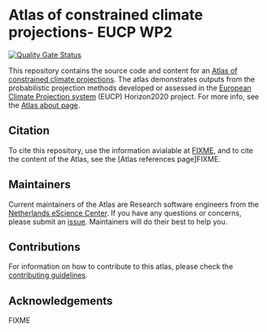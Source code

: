 # Atlas of constrained climate projections- EUCP WP2

[![Quality Gate Status](https://sonarcloud.io/api/project_badges/measure?project=eucp-project_atlas&metric=alert_status)](https://sonarcloud.io/summary/new_code?id=eucp-project_atlas)

This repository contains the source code and content for an [Atlas of
constrained climate projections](https://eucp-project.github.io/atlas/). The
atlas demonstrates outputs from the probabilistic projection methods developed
or assessed in the [European Climate Projection
system](https://www.eucp-project.eu/) (EUCP) Horizon2020 project. For more info,
see the [Atlas about page](https://eucp-project.github.io/atlas/about).

## Citation

To cite this repository, use the information avialable at [FIXME](FIXME),
and to cite the content of the Atlas, see the [Atlas references page]FIXME.

## Maintainers

Current maintainers of the Atlas are Research software engineers from the
[Netherlands eScience Center](https://www.esciencecenter.nl/). If you have any
questions or concerns, please submit an
[issue](https://github.com/eucp-project/atlas/issues). Maintainers will do their
best to help you.

## Contributions

For information on how to contribute to this atlas, please check the
[contributing guidelines](CONTRIBUTING.md).

## Acknowledgements

FIXME
